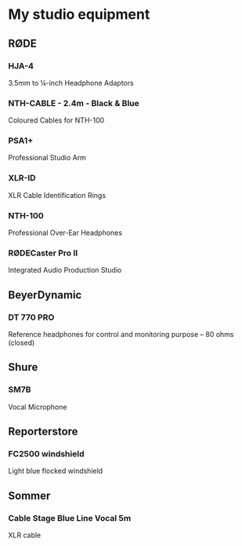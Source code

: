 # My studio equipment

## RØDE

### HJA-4
3.5mm to ¼-inch Headphone Adaptors

### NTH-CABLE - 2.4m - Black & Blue
Coloured Cables for NTH-100

### PSA1+
Professional Studio Arm

### XLR-ID
XLR Cable Identification Rings

### NTH-100
Professional Over-Ear Headphones

### RØDECaster Pro II
Integrated Audio Production Studio

## BeyerDynamic

### DT 770 PRO
Reference headphones for control and monitoring purpose – 80 ohms (closed)

## Shure

### SM7B
Vocal Microphone

## Reporterstore

### FC2500 windshield
Light blue flocked windshield

## Sommer

### Cable Stage Blue Line Vocal 5m
XLR cable
